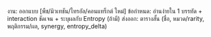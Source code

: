 งาน: ออกแบบ [พืช/มิวเทชัน/ไทรอัล/คอนแทร็กต์ ใหม่]
ข้อกำหนด: อ่านง่ายใน 1 บรรทัด + interaction ชัดเจน + ระบุผลกับ Entropy (ถ้ามี)
ส่งออก: ตารางสั้น (ชื่อ, หมวด/rarity, พฤติกรรม/ผล, synergy, entropy_delta)
